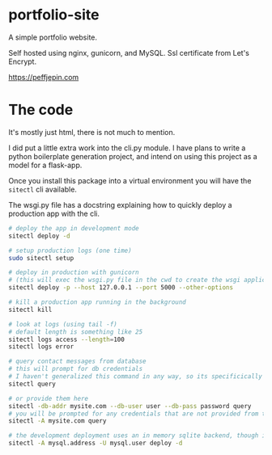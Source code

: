 # portfolio-site

A simple portfolio website.

Self hosted using nginx, gunicorn, and MySQL. Ssl certificate from Let's Encrypt.

https://peffjepin.com


# The code

It's mostly just html, there is not much to mention. 

I did put a little extra work into the cli.py module. I have plans to write a python boilerplate generation project, and 
intend on using this project as a model for a flask-app.

Once you install this package into a virtual environment you will have the `sitectl` cli available.

The wsgi.py file has a docstring explaining how to quickly deploy a production app with the cli.

```sh
# deploy the app in development mode
sitectl deploy -d

# setup production logs (one time)
sudo sitectl setup

# deploy in production with gunicorn
# (this will exec the wsgi.py file in the cwd to create the wsgi application)
sitectl deploy -p --host 127.0.0.1 --port 5000 --other-options

# kill a production app running in the background
sitectl kill

# look at logs (using tail -f)
# default length is something like 25
sitectl logs access --length=100
sitectl logs error

# query contact messages from database
# this will prompt for db credentials
# I haven't generalized this command in any way, so its specificically targetting MySQL
sitectl query

# or provide them here
sitectl -db-addr mysite.com --db-user user --db-pass password query
# you will be prompted for any credentials that are not provided from the cli
sitectl -A mysite.com query

# the development deployment uses an in memory sqlite backend, though it could be told to use MySQL
sitectl -A mysql.address -U mysql.user deploy -d
```
